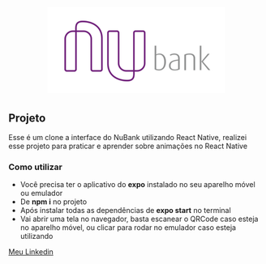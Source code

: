 <h1  align="center"> <img src="https://github.com/ThiagoFelippi/NuBank/blob/master/Logo_nubank.png" style="max-width:100%;" alt="logo da nubank"> </h1>

## Projeto
Esse é um clone a interface do NuBank utilizando React Native, realizei esse projeto para praticar e aprender sobre animações no React Native

### Como utilizar
* Você precisa ter o aplicativo do **expo** instalado no seu aparelho móvel ou emulador
* De **npm i** no projeto
* Após instalar todas as dependências de **expo start** no terminal
* Vai abrir uma tela no navegador, basta escanear o QRCode caso esteja no aparelho móvel, ou clicar para rodar no emulador caso esteja utilizando

[Meu Linkedin](https://www.linkedin.com/in/thiago-crespo-felippi/)
